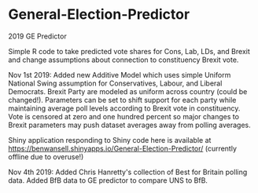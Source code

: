 # General-Election-Predictor
2019 GE Predictor

Simple R code to take predicted vote shares for Cons, Lab, LDs, and Brexit and change assumptions about connection to constituency Brexit vote.

Nov 1st 2019: Added new Additive Model which uses simple Uniform National Swing assumption for Conservatives, Labour, and Liberal Democrats. Brexit Party are modeled as uniform across country (could be changed!). Parameters can be set to shift support for each party while maintaining average poll levels according to Brexit vote in constituency. Vote is censored at zero and one hundred percent so major changes to Brexit parameters may push dataset averages away from polling averages. 

Shiny application responding to Shiny code here is available at https://benwansell.shinyapps.io/General-Election-Predictor/ (currently offline due to overuse!)

Nov 4th 2019: Added Chris Hanretty's collection of Best for Britain polling data. Added BfB data to GE predictor to compare UNS to BfB. 
